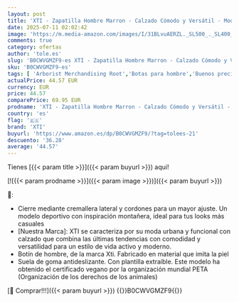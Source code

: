 ```yaml
---
layout: post
title: 'XTI - Zapatilla Hombre Marron - Calzado Cómodo y Versátil - Moda casual - Modelo 14316902  Talla 42 '
date: 2025-07-11 02:02:42
image: 'https://m.media-amazon.com/images/I/31BLvuAERZL._SL500_._SL400_.jpg'
comments: true
category: ofertas
author: 'tole.es'
slug: 'B0CWVGMZF9-es XTI - Zapatilla Hombre Marron - Calzado Cómodo y Versátil...'
sku: 'B0CWVGMZF9-es'
tags: [ 'Arborist Merchandising Root','Botas para hombre','Buenos precios en moda','Moda','Moda Hombre','Self Service','Shoes','Special Features Stores','Top Brands Shoes Selection','Zapatos para hombre','c8538d25-3af9-48d3-aeff-5f3ce5572a36_0','c8538d25-3af9-48d3-aeff-5f3ce5572a36_2701','c8538d25-3af9-48d3-aeff-5f3ce5572a36_7601','xti','zapatilla','🇪🇸', ]
actualPrice: 44.57 EUR
currency: EUR
price: 44.57
comparePrice: 69.95 EUR
prodname: 'XTI - Zapatilla Hombre Marron - Calzado Cómodo y Versátil - Moda casual - Modelo 14316902  Talla 42 '
country: 'es'
flag: '🇪🇸'
brand: 'XTI'
buyurl: 'https://www.amazon.es/dp/B0CWVGMZF9/?tag=tolees-21'
descuento: '36.28'
average: '44.57'
---
```


Tienes [{{< param title >}}]({{< param buyurl >}}) aqui!

[![{{< param prodname >}}]({{< param image >}})]({{< param buyurl >}})

🔎:

- Cierre mediante cremallera lateral y cordones para un mayor ajuste. Un modelo deportivo con inspiración montañera, ideal para tus looks más casuales
- [Nuestra Marca]: XTI se caracteriza por su moda urbana y funcional con calzado que combina las últimas tendencias con comodidad y versatilidad para un estilo de vida activo y moderno.
- Botín de hombre, de la marca Xti. Fabricado en material que imita la piel
- Suela de goma antideslizante. Con plantilla extraíble. Este modelo ha obtenido el certificado vegano por la organización mundial PETA (Organización de los derechos de los animales)

[🛒 Comprar!!!]({{< param buyurl >}})
{{<world>}}B0CWVGMZF9{{</world>}}
